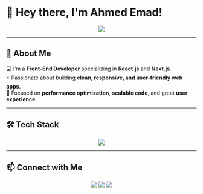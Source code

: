 # 👋 Hey there, I'm Ahmed Emad!  

<p align="center">
  <img src="https://readme-typing-svg.herokuapp.com?size=24&duration=4000&color=2F81F7&center=true&vCenter=true&width=500&lines=Front-End+Developer;React.js+%26+Next.js+Enthusiast;Passionate+about+UI%2FUX;Always+Learning+New+Techs" />
</p>  

---

## 🚀 About Me  
💻 I’m a **Front-End Developer** specializing in **React.js** and **Next.js**.  
⚡ Passionate about building **clean, responsive, and user-friendly web apps**.  
🎯 Focused on **performance optimization**, **scalable code**, and great **user experience**.  

---

## 🛠 Tech Stack  

<p align="center">
  <img src="https://skillicons.dev/icons?i=html,css,js,ts,react,next,tailwind,git,github" />
</p>

---

## 📫 Connect with Me  

<p align="center">
  <a href="mailto:ahmeedemadmohamed@gmail.com"><img src="https://img.shields.io/badge/-Email-red?style=for-the-badge&logo=gmail&logoColor=white"/></a>
  <a href="https://github.com/ahmedemad26"><img src="https://img.shields.io/badge/-GitHub-181717?style=for-the-badge&logo=github&logoColor=white"/></a>
  <a href="https://www.linkedin.com/in/ahmedemad50/"><img src="https://img.shields.io/badge/-LinkedIn-blue?style=for-the-badge&logo=linkedin&logoColor=white"/></a>
</p>